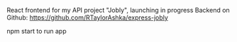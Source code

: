 React frontend for my API project "Jobly", launching in progress
Backend on Github: https://github.com/RTaylorAshka/express-jobly

npm start to run app